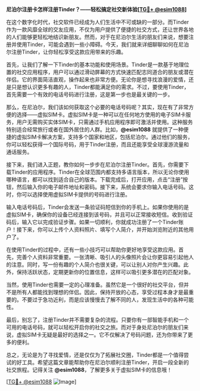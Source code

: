 **尼泊尔注册卡怎样注册Tinder？——轻松搞定社交新体验[[TG💪+ @esim1088](https://t.me/s/esim1088)]**

在这个数字化时代，社交软件已经成为人们生活中不可或缺的一部分。而Tinder作为一款风靡全球的交友应用，不仅为用户提供了便捷的社交方式，还让世界各地的人们能够更轻松地结识新朋友。然而，对于在尼泊尔生活的朋友们来说，想要注册并使用Tinder，可能会遇到一些小障碍。今天，我们就来详细聊聊如何在尼泊尔注册Tinder，让你轻松享受这款应用带来的乐趣。

首先，让我们了解一下Tinder的基本功能和使用场景。Tinder是一款基于地理位置的社交应用程序，用户可以通过滑动屏幕的方式快速匹配志同道合的朋友或潜在伴侣。它的界面简洁直观，操作起来也非常方便。无论你是想寻找浪漫的爱情，还是只是想认识更多有趣的人，Tinder都能满足你的需求。不过，要使用Tinder，首先需要一个有效的电话号码进行注册，这是第一步也是最关键的一步。

那么，在尼泊尔，我们该如何获取这个必要的电话号码呢？其实，现在有了非常方便的选择——虚拟SIM卡。虚拟SIM卡是一种可以在任何地方使用的电子SIM卡服务，用户无需购买实体SIM卡，只需通过手机应用程序即可激活并使用。这种服务特别适合经常旅行或者在国外居住的人群。比如，**@esim1088** 就提供了一种便捷的虚拟SIM卡解决方案，支持多个国家和地区，包括尼泊尔。通过他们的服务，你可以轻松获得一个国际号码，用于Tinder注册，而且还能享受全球漫游流量和通话服务。

接下来，我们进入正题，教你如何一步步在尼泊尔注册Tinder。首先，你需要下载Tinder的应用程序。Tinder在全球范围内都支持多语言版本，所以无论你使用哪种语言，都可以找到适合自己的版本。下载完成后，打开应用，点击“注册”按钮，然后输入你的电子邮件地址和密码。接下来，系统会要求你输入电话号码。这时，你可以选择使用虚拟SIM卡提供的号码进行注册。

输入电话号码后，Tinder会发送一条验证码短信到你的手机上。如果你使用的是虚拟SIM卡，确保你的设备已经连接到该号码，并且可以正常接收短信。收到验证码后，输入它以完成验证步骤。如果一切顺利，你就成功注册了一个Tinder账户！接下来，你可以上传个人资料照片、填写个人简介，并开始浏览附近的其他用户了。

在使用Tinder的过程中，还有一些小技巧可以帮助你更好地享受这款应用。首先，完善个人资料非常重要。一张清晰、吸引人的头像照片会让你更容易引起他人的注意。同时，写一份有趣的个人简介也很关键，可以让别人对你产生兴趣。此外，保持活跃状态，定期更新你的位置信息，这样可以吸引更多潜在的匹配对象。

当然，使用Tinder也需要一定的心理准备。虽然它是一个很好的社交平台，但并不是所有人都能找到理想的伴侣。因此，保持开放的心态，享受过程本身才是最重要的。不要过于急功近利，而是应该慢慢去了解不同的人，发现生活中的各种可能性。

最后，别忘了，注册Tinder并不需要复杂的流程。只要你有一部智能手机和一个可用的电话号码，就可以轻松开启你的社交之旅。而对于身处尼泊尔的朋友们来说，虚拟SIM卡无疑是最好的选择之一。它不仅解决了号码问题，还为你带来了更多的便利。

总之，无论是为了寻找爱情，还是仅仅为了拓展社交圈，Tinder都是一个值得尝试的好工具。希望这篇文章能帮助你在尼泊尔顺利注册Tinder，开启一段全新的社交旅程。记得关注 **@esim1088**，了解更多关于虚拟SIM卡的信息哦！

[[TG💪+ @esim1088](https://t.me/s/esim1088) ![Image](https://i.postimg.cc/4NQfJmqS/Snipaste-2025-05-13-00-14-12.png)]